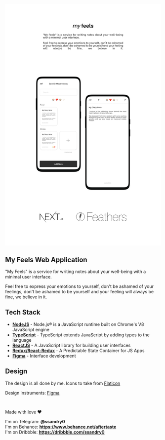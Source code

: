 <img src="./md/framee.png" />

## My Feels Web Application

"My Feels" is a service for writing notes about your well-being with a minimal user interface.

Feel free to express your emotions to yourself, don't be ashamed of your feelings, don't be ashamed to be yourself and
your feeling will always be fine, we believe in it.

## Tech Stack

- **[NodeJS]** - Node.js® is a JavaScript runtime built on Chrome's V8 JavaScript engine
- **[TypeScript]** - TypeScript extends JavaScript by adding types to the language
- **[ReactJS]** - A JavaScript library for building user interfaces
- **[Redux/React-Redux]** - A Predictable State Container for JS Apps
- **[Figma]** - Interface development

## Design

The design is all done by me. Icons to take from [Flaticon]

Design instruments: [Figma]

[nodejs]: https://nodejs.org/en/
[reactjs]: https://reactjs.org/
[electronjs]: https://www.electronjs.org/
[typescript]: https://www.typescriptlang.org/
[stylus]: https://stylus-lang.com/
[redux/react-redux]: https://react-redux.js.org/
[webpack]: https://webpack.js.org/
[figma]: https://www.figma.com/
[open-sans]: https://fonts.google.com/specimen/Open+Sans
[google-fonts]: https://fonts.google.com/
[flaticon]: https://www.flaticon.com/
[yarn]: https://yarnpkg.com/
[behance]: https://www.behance.net/gallery/120582893/BLUSH-Music-App
[dribbble]: https://dribbble.com/shots/15761581-BLUSH-Music-App
[electron-forge]: https://www.electronforge.io/
[cormorant-garamond]: https://fonts.google.com/specimen/Cormorant+Garamond?query=Cormorant+Garamond

<br />

Made with love ❤️

I'm on Telegram: **@ssandry0** \
I'm on Behance: **https://www.behance.net/aftertaste** \
I'm on Dribbble: **https://dribbble.com/ssandry0**
